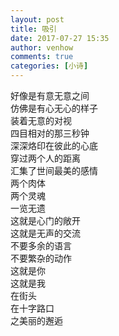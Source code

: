 ```yaml
---
layout: post
title: 吸引
date: 2017-07-27 15:35
author: venhow
comments: true
categories: [小诗]
---
```

好像是有意无意之间  
仿佛是有心无心的样子  
装着无意的对视  
四目相对的那三秒钟  
深深烙印在彼此的心底  
穿过两个人的距离  
汇集了世间最美的感情  
两个肉体  
两个灵魂  
一览无遗  
这就是心门的敞开  
这就是无声的交流  
不要多余的语言  
不要繁杂的动作  
这就是你  
这就是我  
在街头  
在十字路口  
之美丽的邂逅  
